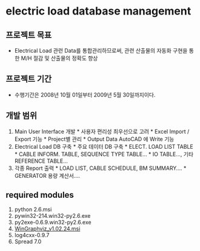 # electric load database management #

## 프로젝트 목표 ##
  * Electrical Load 관련 Data를 통합관리하므로써, 관련 산출물의 자동화 구현을 통한 M/H 절감 및 산출물의 정확도 향상

## 프로젝트 기간 ##
  * 수행기간은 2008년 10월 01일부터 2009년 5월 30일까지이다.

## 개발 범위 ##
  1. Main User Interface 개발
    * 사용자 편리성 최우선으로 고려
    * Excel Import / Export 기능
    * Project별 관리
    * Output Data AutoCAD 에 Write 기능
  1. Electrical Load DB 구축
    * 주요 데이터 DB 구축
    * ELECT. LOAD LIST TABLE
    * CABLE INFORM. TABLE, SEQUENCE TYPE TABLE…
    * IO TABLE…, 기타 REFERENCE TABLE…
  1. 각종 Report 출력
    * LOAD LIST, CABLE SCHEDULE, BM SUMMARY….
    * GENERATOR 용량 계산서….

## required modules ##

  1. python 2.6.msi
  1. pywin32-214.win32-py2.6.exe
  1. py2exe-0.6.9.win32-py2.6.exe
  1. [WinGraphviz\_v1.02.24.msi](http://wingraphviz.sourceforge.net/pub/wingraphviz/WinGraphviz_v1.02.24.msi)
  1. log4cxx-0.9.7
  1. Spread 7.0